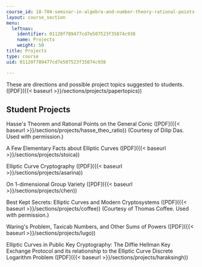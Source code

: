 ```yaml
---
course_id: 18-704-seminar-in-algebra-and-number-theory-rational-points-on-elliptic-curves-fall-2004
layout: course_section
menu:
  leftnav:
    identifier: 01120f789477cd7e507523f35874c938
    name: Projects
    weight: 50
title: Projects
type: course
uid: 01120f789477cd7e507523f35874c938

---
```


These are directions and possible project topics suggested to students. ([PDF]({{< baseurl >}}/sections/projects/papertopics))

Student Projects
----------------

Hasse's Theorem and Rational Points on the General Conic ([PDF]({{< baseurl >}}/sections/projects/hasse_theo_ratio)) (Courtesy of Dilip Das. Used with permission.)

A Few Elementary Facts about Elliptic Curves ([PDF]({{< baseurl >}}/sections/projects/stoica))

Elliptic Curve Cryptography ([PDF]({{< baseurl >}}/sections/projects/asarina))

On 1-dimensional Group Variety ([PDF]({{< baseurl >}}/sections/projects/chen))

Best Kept Secrets: Elliptic Curves and Modern Cryptosystems ([PDF]({{< baseurl >}}/sections/projects/coffee)) (Courtesy of Thomas Coffee. Used with permission.)

Waring's Problem, Taxicab Numbers, and Other Sums of Powers ([PDF]({{< baseurl >}}/sections/projects/lugo))

Elliptic Curves in Public Key Cryptography: The Diffie Hellman Key Exchange Protocol and its relationship to the Elliptic Curve Discrete Logarithm Problem ([PDF]({{< baseurl >}}/sections/projects/haraksingh))